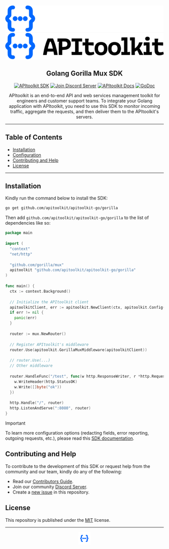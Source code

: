 <div align="center">

![APItoolkit's Logo](https://github.com/apitoolkit/.github/blob/main/images/logo-white.svg?raw=true#gh-dark-mode-only)
![APItoolkit's Logo](https://github.com/apitoolkit/.github/blob/main/images/logo-black.svg?raw=true#gh-light-mode-only)

## Golang Gorilla Mux SDK

[![APItoolkit SDK](https://img.shields.io/badge/APItoolkit-SDK-0068ff?logo=go)](https://github.com/topics/apitoolkit-sdk) [![Join Discord Server](https://img.shields.io/badge/Chat-Discord-7289da)](https://apitoolkit.io/discord?utm_campaign=devrel&utm_medium=github&utm_source=sdks_readme) [![APItoolkit Docs](https://img.shields.io/badge/Read-Docs-0068ff)](https://apitoolkit.io/docs/sdks/golang?utm_campaign=devrel&utm_medium=github&utm_source=sdks_readme) [![GoDoc](https://godoc.org/github.com/apitoolkit/apitoolkit-go?status.svg)](https://godoc.org/github.com/apitoolkit/apitoolkit-go/main/tree/gorilla)

APItoolkit is an end-to-end API and web services management toolkit for engineers and customer support teams. To integrate your Golang application with APItoolkit, you need to use this SDK to monitor incoming traffic, aggregate the requests, and then deliver them to the APItoolkit's servers.

</div>

---

## Table of Contents

- [Installation](#installation)
- [Configuration](#configuration)
- [Contributing and Help](#contributing-and-help)
- [License](#license)

---

## Installation

Kindly run the command below to install the SDK:

```sh
go get github.com/apitoolkit/apitoolkit-go/gorilla
```

Then add `github.com/apitoolkit/apitoolkit-go/gorilla` to the list of dependencies like so:

```go
package main

import (
  "context"
  "net/http"

  "github.com/gorilla/mux"
  apitoolkit "github.com/apitoolkit/apitoolkit-go/gorilla"
)

func main() {
  ctx := context.Background()

  // Initialize the APItoolkit client
  apitoolkitClient, err := apitoolkit.NewClient(ctx, apitoolkit.Config{ APIKey: "{ENTER_YOUR_API_KEY_HERE}" })
  if err != nil {
    panic(err)
  }

  router := mux.NewRouter()

  // Register APItoolkit's middleware
  router.Use(apitoolkit.GorillaMuxMiddleware(apitoolkitClient))

  // router.Use(...)
  // Other middleware

  router.HandleFunc("/test", func(w http.ResponseWriter, r *http.Request) {
    w.WriteHeader(http.StatusOK)
    w.Write([]byte("ok"))
  })

  http.Handle("/", router)
  http.ListenAndServe(":8080", router)
}
```

> [!IMPORTANT]
>
> To learn more configuration options (redacting fields, error reporting, outgoing requests, etc.), please read this [SDK documentation](https://apitoolkit.io/docs/sdks/golang?utm_campaign=devrel&utm_medium=github&utm_source=sdks_readme).

## Contributing and Help

To contribute to the development of this SDK or request help from the community and our team, kindly do any of the following:

- Read our [Contributors Guide](https://github.com/apitoolkit/.github/blob/main/CONTRIBUTING.md).
- Join our community [Discord Server](https://apitoolkit.io/discord?utm_campaign=devrel&utm_medium=github&utm_source=sdks_readme).
- Create a [new issue](https://github.com/apitoolkit/apitoolkit-go/issues/new/choose) in this repository.

## License

This repository is published under the [MIT](LICENSE) license.

---

<div align="center">
    
<a href="https://apitoolkit.io?utm_campaign=devrel&utm_medium=github&utm_source=sdks_readme" target="_blank" rel="noopener noreferrer"><img src="https://github.com/apitoolkit/.github/blob/main/images/icon.png?raw=true" width="40" /></a>

</div>
